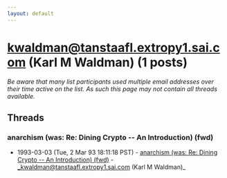 ```yaml
---
layout: default
---
```


# kwaldman@tanstaafl.extropy1.sai.com (Karl M Waldman) (1 posts)

_Be aware that many list participants used multiple email addresses over their time active on the list. As such this page may not contain all threads available._

## Threads

### anarchism (was: Re: Dining Crypto -- An Introduction) (fwd)
+ 1993-03-03 (Tue, 2 Mar 93 18:11:18 PST) - [anarchism (was: Re: Dining Crypto -- An Introduction) (fwd)](/archive/1993/03/3b76583861d1f3b1bb9fefd1cf17552e206915da5170ec003b9dd102910da318) - _kwaldman@tanstaafl.extropy1.sai.com (Karl M Waldman)_

